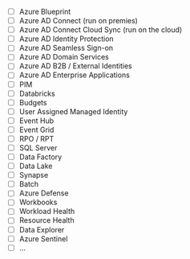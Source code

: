 - [ ] Azure Blueprint
- [ ] Azure AD Connect (run on premies)
- [ ] Azure AD Connect Cloud Sync (run on the cloud)
- [ ] Azure AD Identity Protection
- [ ] Azure AD Seamless Sign-on
- [ ] Azure AD Domain Services
- [ ] Azure AD B2B / External Identities
- [ ] Azure AD Enterprise Applications
- [ ] PIM
- [ ] Databricks
- [ ] Budgets
- [ ] User Assigned Managed Identity
- [ ] Event Hub
- [ ] Event Grid
- [ ] RPO / RPT
- [ ] SQL Server
- [ ] Data Factory
- [ ] Data Lake
- [ ] Synapse
- [ ] Batch
- [ ] Azure Defense
- [ ] Workbooks
- [ ] Workload Health
- [ ] Resource Health
- [ ] Data Explorer
- [ ] Azure Sentinel
- [ ] ...